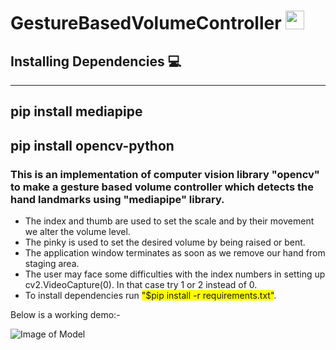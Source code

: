 # GestureBasedVolumeController <img src="https://raw.githubusercontent.com/MartinHeinz/MartinHeinz/master/wave.gif" width="30px">
## Installing Dependencies 💻
---
pip install mediapipe 
---
pip install opencv-python
---

### This is an implementation of computer vision library "opencv" to make a gesture based volume controller which detects the hand landmarks using "mediapipe" library.

* The index and thumb are used to set the scale and by their movement we alter the volume level.
* The pinky is used to set the desired volume by being raised or bent.
* The application window terminates as soon as we remove our hand from staging area.
* The user may face some difficulties with the index numbers in setting up cv2.VideoCapture(0). In that case try 1 or 2 instead of 0.
* To install dependencies run <span style="background-color: #FFFF00">"$pip install -r requirements.txt"</span>.

Below is a working demo:-

![Image of Model](https://github.com/jhashivam-2001/gesturebasedvolumecontroller/blob/main/Submission/VolumeController_ShivamJha/volume_control.png)
